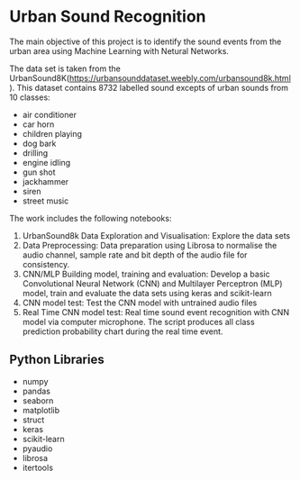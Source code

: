 # Urban Sound Recognition

The main objective of this project is to identify the sound events from the urban area using Machine Learning with Netural Networks. 

The data set is taken from the UrbanSound8K(https://urbansounddataset.weebly.com/urbansound8k.html). This dataset contains 8732 labelled sound excepts of urban sounds from 10 classes:
- air conditioner
- car horn
- children playing
- dog bark
- drilling
- engine idling
- gun shot
- jackhammer
- siren
- street music

The work includes the following notebooks:
1. UrbanSound8k Data Exploration and Visualisation: Explore the data sets 
2. Data Preprocessing: Data preparation using Librosa to normalise the audio channel, sample rate and bit depth of the audio file for consistency. 
3. CNN/MLP Building model, training and evaluation: Develop a basic Convolutional Neural Network (CNN) and Multilayer Perceptron (MLP) model, train and evaluate the data sets using keras and scikit-learn
4. CNN model test: Test the CNN model with untrained audio files
5. Real Time CNN model test: Real time sound event recognition with CNN model via computer microphone. The script produces all class prediction probability chart during the real time event.



## Python Libraries
- numpy
- pandas
- seaborn
- matplotlib
- struct
- keras
- scikit-learn
- pyaudio
- librosa
- itertools
